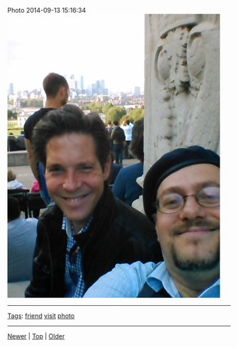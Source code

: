 <!--
title: Photo 2014-09-13 15
date: 2020-06-28T14:57:49.015Z
tags: friend, visit, photo
-->










Photo 2014-09-13 15:16:34
![](97387216287-0.jpg)

<!--BOTTOM-POST-NAVIGATION-->
---

[Tags](tags.md): [friend](tag-friend.md) [visit](tag-visit.md) [photo](tag-photo.md)

---

[Newer](96882209022.md) | [Top](index.md) | [Older](97387809067.md)